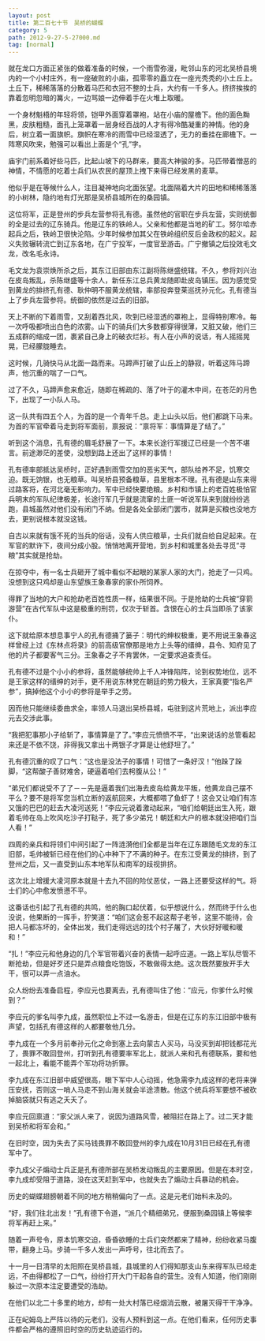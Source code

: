 ```yaml
---
layout: post
title: 第二百七十节　吴桥的蝴蝶
category: 5
path: 2012-9-27-5-27000.md
tag: [normal]
---
```


就在龙口方面正紧张的做着准备的时候，一个雨雪弥漫，毗邻山东的河北吴桥县境内的一个小村庄外，有一座破败的小庙，孤零零的矗立在一座光秃秃的小土丘上。土丘下，稀稀落落的分散着马匹和衣冠不整的士兵，大约有一千多人。挤挤挨挨的靠着忽明忽暗的篝火，一边骂娘一边伸着手在火堆上取暖。

一个身材魁梧的年轻将领，铠甲外面穿着罩袍，站在小庙的屋檐下。他的面色黝黑，皮肤粗糙，面孔上笼罩着一层身经百战的人才有得冷酷凝重的神情。他的身后，树立着一面旗帜。旗帜在寒冷的雨雪中已经湿透了，无力的垂挂在廊檐下。一阵寒风吹来，勉强可以看出上面是个“孔”字。

庙宇门前系着好些马匹，比起山坡下的马群来，要高大神骏的多。马匹带着憎恶的神情，不情愿的吃着士兵们从农民的屋顶上拽下来得已经发黑的麦草。

他似乎是在等候什么人，注目凝神地向北面张望。北面隔着大片的田地和稀稀落落的小树林，隐约地有灯光那是吴桥县城所在的桑园镇。

这位将军，正是登州的步兵左营参将孔有德。虽然他的官职在步兵左营，实则统御的全是过去的辽东骑兵。他是辽东的铁岭人。父亲和他都是当地的矿工。努尔哈赤起兵之后，铁岭卫很快沦陷。少年时候参加其父在铁岭组织反后金政权的起义。起义失败辗转流亡到辽东各地，在广宁投军，一度官至游击。广宁撤镇之后投效毛文龙，改名毛永诗。

毛文龙为袁崇焕所杀之后，其东江旧部由东江副将陈继盛统辖。不久，参将刘兴治在皮岛叛乱，杀陈继盛等十余人，新任东江总兵黄龙随即赴皮岛镇压。因为感觉受到黄龙的排挤孔有德、耿仲明不服黄龙统辖，率部投奔登莱巡抚孙元化。孔有德当上了步兵左营参将。统御的依然是过去的旧部。

天上不断的下着雨雪，又刮着西北风，吹到已经湿透的罩袍上，显得特别寒冷。每一次呼吸都喷出白色的浓雾。山下的骑兵们大多数都穿得很薄，又脏又破，他们三五成群的缩成一团，裹紧自己身上的破衣烂衫。有人在小声的说话，有人摇摇晃晃，已经朦胧睡去。

这时候，几骑快马从北面一路而来。马蹄声打破了山丘上的静寂，听着这阵马蹄声，他沉重的喘了一口气。

过了不久，马蹄声愈来愈近，随即在稀疏的、落了叶于的灌木中间，在苍茫的月色下，出现了一小队人马。

这一队共有四五个人，为首的是一个青年千总。走上山头以后。他们都跳下马来。为首的军官牵着马走到将军面前，禀报说：“禀将军：事情算是了结了。”

听到这个消息，孔有德的眉毛舒展了一下。本来长途行军援辽已经是一个苦不堪言。前途渺茫的差使，没想到路上还出了这样的事情！

孔有德率部抵达吴桥时，正好遇到雨雪交加的恶劣天气，部队给养不足，饥寒交迫。既无饷银，也无粮草。叫吴桥县预备粮草，县里根本不理。孔有德是山东来得过路客将，在河北毫无影响力。军中已经快要绝粮。乡村和市镇上的老百姓极怕官兵明末的军队纪律极差，长途行军几乎就是流窜的土匪一听说军队来到就纷纷逃跑，县城虽然对他们没有闭门不纳。但是各处全部闭门罢市，就算是买粮也没地方去，更别说根本就没这钱。

自古以来就有饿不死的当兵的俗话，没有人供应粮草，士兵们就自给自足起来。在军官的默许下，夜间分成小股。悄悄地离开营地，到乡村和城里各处去寻觅“寻粮”其实就是抢劫。

在掠夺中，有一名士兵砸开了城中看似不起眼的某家人家的大门，抢走了一只鸡。没想到这只鸡却是山东望族王象春家的家仆所饲养。

得罪了当地的大户和抢劫老百姓性质一样，结果很不同。于是抢劫的士兵被“穿箭游营”在古代军队中这是极重的刑罚，仅次于斩首。含恨在心的士兵当即杀了该家仆。

这下就给原本想息事宁人的孔有德捅了篓子：明代的绅权极重，更不用说王象春这样曾经上过《东林点将录》的前高级官僚那是地方上头等的缙绅，县令、知府见了他的片子都要客气三分。王象春之子不肯罢休，一定要求追查责任。

孔有德不过是个小小的参将，虽然能够统帅上千人冲锋陷阵，论到权势地位，远不是王家这样的缙绅的对手，更不用说东林党在朝廷的势力极大，王家真要“指名严参”，搞掉他这个小小的参将是举手之劳。

因而他只能继续委曲求全，率领人马退出吴桥县城，屯驻到这片荒地上，派出李应元去交涉此事。

“我把犯事那小子给斩了，事情算是了了。”李应元愤愤不平，“出来说话的总管看起来还是不依不饶，非得我又拿出十两银子才算是让他舒坦了。”

孔有德沉重的叹了口气：“这也是没法子的事情！可惜了一条好汉！”他跺了跺脚，“这帮酸子善财难舍，硬逼着咱们去枵腹从公！”

“弟兄们都说受不了了－－先是逼着我们出海去皮岛给黄龙平叛，他黄龙自己摆不平么？要不是将军您当机立断的返航回来，大概都喂了鱼虾了！这会又让咱们有冻又饿的巴巴的赶去大凌河送死！”李应元说着激动起来，“咱们给朝廷出生入死，跟着毛帅在岛上吹风吃沙子打鞑子，死了多少弟兄！朝廷和大户的根本就没把咱们当人看！”

四周的亲兵和将领们中间引起了一阵涟漪他们全都是当年在辽东跟随毛文龙的东江旧部，毛帅被斩已经在他们的心中种下了不满的种子。在东江受黄龙的排挤，到了登州之后，又一直受到山东本地军队和南军的歧视排挤。

这次北上增援大凌河原本就是十去九不回的险仗恶仗，一路上还要受这样的气。将士们的心中愈发愤懑不平。

这番话也引起了孔有德的共鸣，他的胸口起伏着，似乎想说什么，然而终于什么也没说，他果断的一挥手，狞笑道：“咱们这会惹不起这帮子老爷，这里不能待，会把人马都冻坏的，全体出发，我们走得远远的找个村子屠了，大伙好好暖和暖和！”

“扎！”李应元和他身边的几个军官带着兴奋的表情一起呼应道。一路上军队尽管不断抢劫，但是好歹还只是弄点粮食吃饱饭，不敢做得太绝。这次既然要放开手大干，很可以弄一点油水。

众人纷纷去准备启程，李应元也要离去，孔有德叫住了他：“应元，你爹什么时候到？”

李应元的爹名叫李九成，虽然职位上不过一名游击，但是在辽东的东江旧部中极有声望，包括孔有德这样的人都要敬他几分。

李九成在一个多月前奉孙元化之命到塞上去向蒙古人买马，马没买到却把钱都花光了，畏罪不敢回登州，打听到孔有德要率军北上，就派人来和孔有德联系，要和他一起北上，看能不能弄个军功将功折罪。

李九成在东江旧部中威望很高，眼下军中人心动摇，他急需李九成这样的老将来弹压安抚，否则这一哨人马走不到山海关就会半途溃散。他这个统兵将军要想不被砍掉脑袋就只有逃之夭夭了。

李应元回禀道：“家父派人来了，说因为道路风雪，被阻拦在路上了。过二天才能到吴桥和将军会和。”

在旧时空，因为失去了买马钱畏罪不敢回登州的李九成在10月31日已经在孔有德军中了。

李九成父子煽动士兵正是孔有德所部在吴桥发动叛乱的主要原因。但是在本时空，李九成却受阻于道路，没在这天赶到军中，也就失去了煽动士兵暴动的机会。

历史的蝴蝶翅膀朝着不同的地方稍稍偏向了一点。这是元老们始料未及的。

“好，我们往北出发！”孔有德下令道，“派几个精细弟兄，便服到桑园镇上等候李将军再赶上来。”

随着一声号令，原本饥寒交迫，昏昏欲睡的士兵们突然都来了精神，纷纷收紧马腹带，翻身上马。步骑一千多人发出一声呼号，往北而去了。

十一月一日清早的太阳照在吴桥县城，县城里的人们得知那支山东来得军队已经走远，不由得都松了一口气，纷纷打开大门干起各自的营生。没有人知道，他们刚刚躲过一次原本注定要遭受的浩劫。

在他们以北二十多里的地方，却有一处大村落已经烟消云散，被屠灭得干干净净。

正在屺姆岛上严阵以待的元老们，没有人预料到这一点。在他们看来，任何历史事件都会严格的遵照旧时空的历史轨迹运行的。
